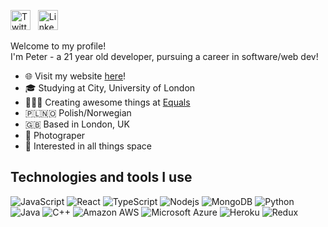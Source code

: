 <p align="left">
  <a href="https://twitter.com/PiotrRut99"><img alt="Twitter" title="Twitter" height="32" width="32" src="https://raw.githubusercontent.com/peterthehan/peterthehan/master/assets/twitter.svg"></a> &nbsp; <a href="http://linkedin.com/in/piotr-rutkowski-7082a917a/"><img alt="LinkedIn" title="LinkedIn" width="32" height="32" src="https://cdn.iconscout.com/icon/free/png-256/linkedin-189-721962.png"></a>
</p>

Welcome to my profile!<br/>
I'm Peter - a 21 year old developer, pursuing a career in software/web dev!

- 🌐 Visit my website [here](https://prutkowski.tech)!
- 🎓 Studying at City, University of London
- 👨🏻‍💻 Creating awesome things at [Equals](https://equals.co)
- 🇵🇱🇳🇴 Polish/Norwegian
- 🇬🇧 Based in London, UK
- 📸 Photograper
- 🚀 Interested in all things space


## Technologies and tools I use

![JavaScript](https://img.shields.io/badge/-JavaScript-black?style=flat-square&logo=javascript) ![React](https://img.shields.io/badge/-React-black?style=flat-square&logo=react) ![TypeScript](https://img.shields.io/badge/-TypeScript-007ACC?style=flat-square&logo=typescript) ![Nodejs](https://img.shields.io/badge/-Nodejs-black?style=flat-square&logo=Node.js) ![MongoDB](https://img.shields.io/badge/-MongoDB-black?style=flat-square&logo=mongodb) ![Python](https://img.shields.io/badge/-Python-black?style=flat-square&logo=Python) ![Java](https://img.shields.io/badge/-java-E34A86?style=flat-square&logo=Java) ![C++](https://img.shields.io/badge/-C++-00599C?style=flat-square&logo=c) ![Amazon AWS](https://img.shields.io/badge/Amazon%20AWS-232F3E?style=flat-square&logo=amazon-aws) ![Microsoft Azure](https://img.shields.io/badge/Microsoft%20Azure-232F7E?style=flat-square&logo=microsoft-azure) ![Heroku](https://img.shields.io/badge/-Heroku-430098?style=flat-square&logo=heroku) ![Redux](https://img.shields.io/badge/-Redux-7F42C3?style=flat-square&logo=redux)

<!--
**PiotrRut/PiotrRut** is a ✨ _special_ ✨ repository because its `README.md` (this file) appears on your GitHub profile.

Here are some ideas to get you started:

- 🔭 I’m currently working on ...
- 🌱 I’m currently learning ...
- 👯 I’m looking to collaborate on ...
- 🤔 I’m looking for help with ...
- 💬 Ask me about ...
- 📫 How to reach me: ...
- 😄 Pronouns: ...
- ⚡ Fun fact: ...
-->

